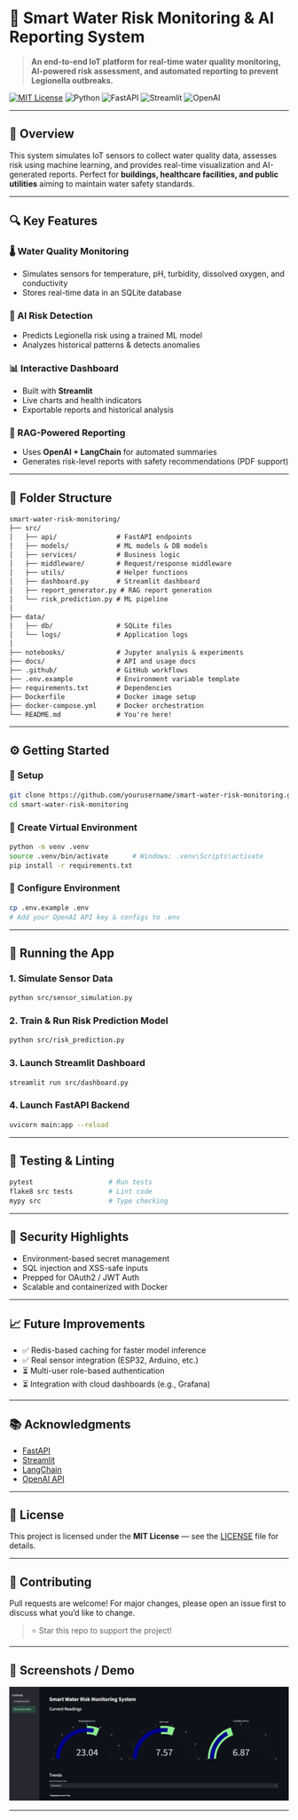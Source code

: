 # 🚰 Smart Water Risk Monitoring & AI Reporting System

> **An end-to-end IoT platform for real-time water quality monitoring, AI-powered risk assessment, and automated reporting to prevent Legionella outbreaks.**

[![MIT License](https://img.shields.io/badge/license-MIT-yellow.svg)](LICENSE)
![Python](https://img.shields.io/badge/python-3.10%2B-blue.svg)
![FastAPI](https://img.shields.io/badge/framework-FastAPI-green.svg)
![Streamlit](https://img.shields.io/badge/visualization-Streamlit-orange.svg)
![OpenAI](https://img.shields.io/badge/AI-OpenAI-purple.svg)

---

## 🧠 Overview

This system simulates IoT sensors to collect water quality data, assesses risk using machine learning, and provides real-time visualization and AI-generated reports.
Perfect for **buildings, healthcare facilities, and public utilities** aiming to maintain water safety standards.

---

## 🔍 Key Features

### 🌡️ Water Quality Monitoring

* Simulates sensors for temperature, pH, turbidity, dissolved oxygen, and conductivity
* Stores real-time data in an SQLite database

### 🧠 AI Risk Detection

* Predicts Legionella risk using a trained ML model
* Analyzes historical patterns & detects anomalies

### 📊 Interactive Dashboard

* Built with **Streamlit**
* Live charts and health indicators
* Exportable reports and historical analysis

### 📝 RAG-Powered Reporting

* Uses **OpenAI + LangChain** for automated summaries
* Generates risk-level reports with safety recommendations (PDF support)

---

## 📁 Folder Structure

```
smart-water-risk-monitoring/
├── src/
│   ├── api/               # FastAPI endpoints
│   ├── models/            # ML models & DB models
│   ├── services/          # Business logic
│   ├── middleware/        # Request/response middleware
│   ├── utils/             # Helper functions
│   ├── dashboard.py       # Streamlit dashboard
│   ├── report_generator.py # RAG report generation
│   └── risk_prediction.py # ML pipeline
│
├── data/
│   ├── db/                # SQLite files
│   └── logs/              # Application logs
│
├── notebooks/             # Jupyter analysis & experiments
├── docs/                  # API and usage docs
├── .github/               # GitHub workflows
├── .env.example           # Environment variable template
├── requirements.txt       # Dependencies
├── Dockerfile             # Docker image setup
├── docker-compose.yml     # Docker orchestration
└── README.md              # You're here!
```

---

## ⚙️ Getting Started

### 🔧 Setup

```bash
git clone https://github.com/yourusername/smart-water-risk-monitoring.git
cd smart-water-risk-monitoring
```

### 🐍 Create Virtual Environment

```bash
python -m venv .venv
source .venv/bin/activate      # Windows: .venv\Scripts\activate
pip install -r requirements.txt
```

### 🔐 Configure Environment

```bash
cp .env.example .env
# Add your OpenAI API key & configs to .env
```

---

## 🚀 Running the App

### 1. Simulate Sensor Data

```bash
python src/sensor_simulation.py
```

### 2. Train & Run Risk Prediction Model

```bash
python src/risk_prediction.py
```

### 3. Launch Streamlit Dashboard

```bash
streamlit run src/dashboard.py
```

### 4. Launch FastAPI Backend

```bash
uvicorn main:app --reload
```

---

## 🧪 Testing & Linting

```bash
pytest                   # Run tests
flake8 src tests         # Lint code
mypy src                 # Type checking
```

---

## 🔐 Security Highlights

* Environment-based secret management
* SQL injection and XSS-safe inputs
* Prepped for OAuth2 / JWT Auth
* Scalable and containerized with Docker

---

## 📈 Future Improvements

* ✅ Redis-based caching for faster model inference
* ✅ Real sensor integration (ESP32, Arduino, etc.)
* ⏳ Multi-user role-based authentication
* ⏳ Integration with cloud dashboards (e.g., Grafana)

---

## 📚 Acknowledgments

* [FastAPI](https://fastapi.tiangolo.com)
* [Streamlit](https://streamlit.io/)
* [LangChain](https://www.langchain.com/)
* [OpenAI API](https://platform.openai.com/)

---

## 📄 License

This project is licensed under the **MIT License** — see the [LICENSE](LICENSE) file for details.

---

## 🤝 Contributing

Pull requests are welcome! For major changes, please open an issue first to discuss what you’d like to change.

> ⭐ Star this repo to support the project!

---

## 🎥 Screenshots / Demo 

![alt text](image.png)

---